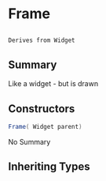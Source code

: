 # Frame

## 
```c#
Derives from Widget
```

## Summary

Like a widget - but is drawn
## Constructors

```c#
Frame( Widget parent) 
```
No Summary
## Inheriting Types

